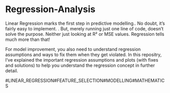 # Regression-Analysis

Linear Regression marks the first step in predictive modelling.. No doubt, it’s fairly easy to implement. . But, merely running just one line of code, doesn’t solve the purpose. Neither just looking at R² or MSE values. Regression tells much more than that!

For model improvement, you also need to understand regression assumptions and ways to fix them when they get violated.
In this repositry, I’ve explained the important regression assumptions and plots (with fixes and solutions) to help you understand the regression concept in further detail.

#LINEAR_REGRESSION#FEATURE_SELECTION#MODELLING#MATHEMATICS
